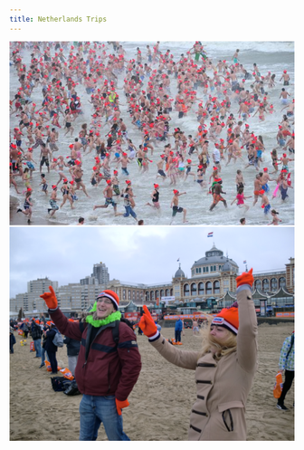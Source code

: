 ```yaml
---
title: Netherlands Trips
---
```


![Netherlands](assets/img/travel/proj-2/img1.jpg)
![Netherlands](assets/img/travel/proj-2/img2.jpg)

